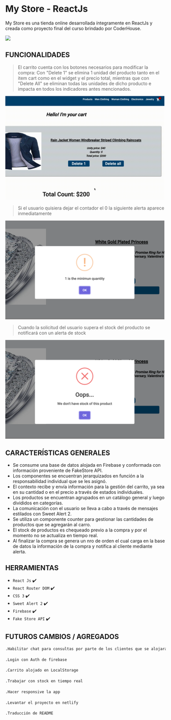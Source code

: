 # My Store - ReactJs

My Store es una tienda online desarrollada íntegramente en ReactJs y creada como proyecto final del curso brindado por CoderHouse.

<img src="./public/assets/readme/MyStore.gif" />

## FUNCIONALIDADES

> El carrito cuenta con los botones necesarios para modificar la compra:
> Con "Delete 1" se elimina 1 unidad del producto tanto en el item cart como en el widget y el precio total,
> mientras que con "Delete All" se eliminan todas las unidades de dicho producto e impacta en todos los indicadores antes mencionados.

<img src="./public/assets/readme/buttons.gif" width="500"/>

> Si el usuario quisiera dejar el contador el 0 la siguiente alerta aparece inmediatamente

<img src="./public/assets/readme/minimo.png" width="500"/>

> Cuando la solicitud del usuario supera el stock del producto se notificará con un alerta de stock

<img src="./public/assets/readme/maximo.png" width="500"/>

## CARACTERÍSTICAS GENERALES

- Se consume una base de datos alojada en Firebase y conformada con información proveniente de FakeStore API.
- Los componentes se encuentran jerarquizados en función a la responsabilidad individual que se les asignó.
- El contexto recibe y envía información para la gestión del carrito, ya sea en su cantidad o en el precio a través de estados individuales.
- Los productos se encuentran agrupados en un catálogo general y luego divididos en categorías.
- La comunicación con el usuario se lleva a cabo a través de mensajes estilados con Sweet Alert 2.
- Se utiliza un componente counter para gestionar las cantidades de productos que se agregarán al carro.
- El stock de productos es chequeado previo a la compra y por el momento no se actualiza en tiempo real.
- Al finalizar la compra se genera un nro de orden el cual carga en la base de datos la información de la compra y notifica al cliente mediante alerta.

## HERRAMIENTAS

- `React Js` ✔️
- `React Router DOM` ✔️
- `CSS 3` ✔️
- `Sweet Alert 2` ✔️
- `Firebase` ✔️
- `Fake Store API` ✔️

## FUTUROS CAMBIOS / AGREGADOS

```sh
.Habilitar chat para consultas por parte de los clientes que se alojará en DB

.Login con Auth de firebase

.Carrito alojado en LocalStorage

.Trabajar con stock en tiempo real

.Hacer responsive la app

.Levantar el proyecto en netlify

.Traducción de README

```
